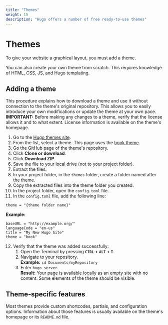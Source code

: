 ```yaml
---
title: "Themes"
weight: 15
description: "Hugo offers a number of free ready-to-use themes"
---
```

# Themes
To give your website a graphical layout, you must add a theme.

You can also create your own theme from scratch. This requires knowledge of HTML, CSS, JS, and Hugo templating.

## Adding a theme
This procedure explains how to download a theme and use it without connection to the theme's original repository. This allows you to easily introduce your own modifications or update the theme at your own pace.  
**IMPORTANT:** Before making any changes to a theme, verify that the license allows it and to what extent. License information is available on the theme's homepage.

1. Go to the [Hugo themes site](https://themes.gohugo.io/).
2. From the list, select a theme.
This page uses the [book theme](https://themes.gohugo.io/hugo-book/).
1. Go the GitHub page of the theme's repository.
2. Click **Clone or download**.
3. Click **Download ZIP**.
4. Save the file to your local drive (not to your project folder).
5. Extract the files.
6. In your project folder, in the `themes` folder, create a folder named after the theme.
7. Copy the extracted files into the theme folder you created.
8. In the project folder, open the `config.toml` file.
9. In the `config.toml` file, add the following line:  
```
theme = "{theme folder name}"
```
**Example:**
```
baseURL = "http://example.org/"
languageCode = "en-us"
title = "My New Hugo Site"
theme = "book"
```
12. Verify that the theme was added successfully:
    1. Open the Terminal by pressing **`CTRL` + `ALT` + `T`**.
    2. Navigate to your repository.  
    **Example:** `cd Documents/myRepository`
    3. Enter `hugo server`.  
    **Result:** Your page is available [locally](http://localhost:1313/) as an empty site with no content. Some elements of the theme should be visible.

## Theme-specific features
Most themes provide custom shortcodes, partials, and configuration options. Information about those features is usually available on the theme's homepage or its `README.md` file.
